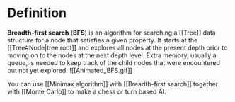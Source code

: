 # Definition
**Breadth-first search** (**BFS**) is an algorithm for searching a [[Tree]] data structure for a node that satisfies a given property. It starts at the [[Tree#Node|tree root]] and explores all nodes at the present depth prior to moving on to the nodes at the next depth level. Extra memory, usually a queue, is needed to keep track of the child nodes that were encountered but not yet explored.
![[Animated_BFS.gif]]

You can use [[Minimax algorithm]] with [[Breadth-first search]] together with [[Monte Carlo]] to make a chess or turn based AI.
